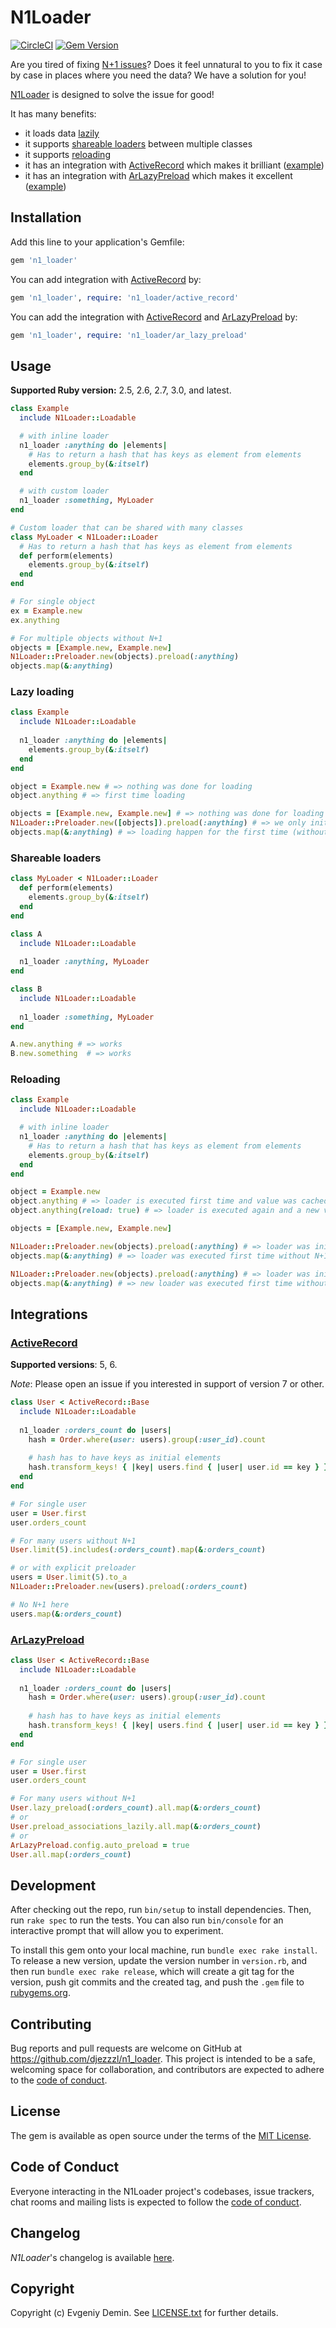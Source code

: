 # N1Loader

[![CircleCI][1]][2]
[![Gem Version][3]][4]

Are you tired of fixing [N+1 issues][7]? Does it feel unnatural to you to fix it case by case in places where you need the data?
We have a solution for you! 

[N1Loader][8] is designed to solve the issue for good!

It has many benefits:
- it loads data [lazily](#lazy-loading)
- it supports [shareable loaders](#shareable-loaders) between multiple classes
- it supports [reloading](#reloading)
- it has an integration with [ActiveRecord][5] which makes it brilliant ([example](#activerecord))
- it has an integration with [ArLazyPreload][6] which makes it excellent ([example](#arlazypreload))

## Installation

Add this line to your application's Gemfile:

```ruby
gem 'n1_loader'
```

You can add integration with [ActiveRecord][5] by:
```ruby
gem 'n1_loader', require: 'n1_loader/active_record'
```

You can add the integration with [ActiveRecord][5] and [ArLazyPreload][6] by:
```ruby
gem 'n1_loader', require: 'n1_loader/ar_lazy_preload'
```

## Usage

**Supported Ruby version:** 2.5, 2.6, 2.7, 3.0, and latest.

```ruby
class Example
  include N1Loader::Loadable

  # with inline loader
  n1_loader :anything do |elements|
    # Has to return a hash that has keys as element from elements
    elements.group_by(&:itself)
  end

  # with custom loader
  n1_loader :something, MyLoader
end

# Custom loader that can be shared with many classes
class MyLoader < N1Loader::Loader
  # Has to return a hash that has keys as element from elements
  def perform(elements)
    elements.group_by(&:itself)
  end
end

# For single object
ex = Example.new
ex.anything 

# For multiple objects without N+1
objects = [Example.new, Example.new]
N1Loader::Preloader.new(objects).preload(:anything)
objects.map(&:anything)
```

### Lazy loading

```ruby
class Example
  include N1Loader::Loadable
  
  n1_loader :anything do |elements|
    elements.group_by(&:itself)
  end
end

object = Example.new # => nothing was done for loading
object.anything # => first time loading

objects = [Example.new, Example.new] # => nothing was done for loading
N1Loader::Preloader.new([objects]).preload(:anything) # => we only initial loader but didn't perform it yet
objects.map(&:anything) # => loading happen for the first time (without N+1)
```


### Shareable loaders

```ruby
class MyLoader < N1Loader::Loader
  def perform(elements)
    elements.group_by(&:itself)
  end
end

class A
  include N1Loader::Loadable
  
  n1_loader :anything, MyLoader
end

class B
  include N1Loader::Loadable
  
  n1_loader :something, MyLoader
end

A.new.anything # => works
B.new.something  # => works
```

### Reloading

```ruby
class Example
  include N1Loader::Loadable

  # with inline loader
  n1_loader :anything do |elements|
    # Has to return a hash that has keys as element from elements
    elements.group_by(&:itself)
  end
end

object = Example.new
object.anything # => loader is executed first time and value was cached
object.anything(reload: true) # => loader is executed again and a new value was cached

objects = [Example.new, Example.new]

N1Loader::Preloader.new(objects).preload(:anything) # => loader was initialized but not yet executed
objects.map(&:anything) # => loader was executed first time without N+1 issue and values were cached

N1Loader::Preloader.new(objects).preload(:anything) # => loader was initialized again but not yet executed
objects.map(&:anything) # => new loader was executed first time without N+1 issue and new values were cached
```

## Integrations

### [ActiveRecord][5]

**Supported versions**: 5, 6. 

_Note_: Please open an issue if you interested in support of version 7 or other.

```ruby
class User < ActiveRecord::Base
  include N1Loader::Loadable
  
  n1_loader :orders_count do |users|
    hash = Order.where(user: users).group(:user_id).count
    
    # hash has to have keys as initial elements
    hash.transform_keys! { |key| users.find { |user| user.id == key } }
  end
end

# For single user
user = User.first
user.orders_count 

# For many users without N+1
User.limit(5).includes(:orders_count).map(&:orders_count)

# or with explicit preloader
users = User.limit(5).to_a
N1Loader::Preloader.new(users).preload(:orders_count)

# No N+1 here
users.map(&:orders_count)
```

### [ArLazyPreload][6]

```ruby
class User < ActiveRecord::Base
  include N1Loader::Loadable
  
  n1_loader :orders_count do |users|
    hash = Order.where(user: users).group(:user_id).count
    
    # hash has to have keys as initial elements
    hash.transform_keys! { |key| users.find { |user| user.id == key } }
  end
end

# For single user
user = User.first
user.orders_count

# For many users without N+1
User.lazy_preload(:orders_count).all.map(&:orders_count)
# or 
User.preload_associations_lazily.all.map(&:orders_count)
# or 
ArLazyPreload.config.auto_preload = true
User.all.map(:orders_count)
```

## Development

After checking out the repo, run `bin/setup` to install dependencies. Then, run `rake spec` to run the tests. You can also run `bin/console` for an interactive prompt that will allow you to experiment.

To install this gem onto your local machine, run `bundle exec rake install`. To release a new version, update the version number in `version.rb`, and then run `bundle exec rake release`, which will create a git tag for the version, push git commits and the created tag, and push the `.gem` file to [rubygems.org](https://rubygems.org).

## Contributing

Bug reports and pull requests are welcome on GitHub at https://github.com/djezzzl/n1_loader. 
This project is intended to be a safe, welcoming space for collaboration, and contributors are expected to adhere to the [code of conduct](CODE_OF_CONDUCT.md).

## License

The gem is available as open source under the terms of the [MIT License](https://opensource.org/licenses/MIT).

## Code of Conduct

Everyone interacting in the N1Loader project's codebases, issue trackers, chat rooms and mailing lists is expected to follow the [code of conduct](CODE_OF_CONDUCT.md).

## Changelog

*N1Loader*'s changelog is available [here](CHANGELOG.md).

## Copyright

Copyright (c) Evgeniy Demin. See [LICENSE.txt](LICENSE.txt) for further details.

[1]: https://circleci.com/gh/djezzzl/n1_loader/tree/master.svg?style=shield
[2]: https://circleci.com/gh/djezzzl/n1_loader/tree/master
[3]: https://badge.fury.io/rb/n1_loader.svg
[4]: https://badge.fury.io/rb/n1_loader
[5]: https://github.com/rails/rails/tree/main/activerecord
[6]: https://github.com/DmitryTsepelev/ar_lazy_preload
[7]: https://stackoverflow.com/questions/97197/what-is-the-n1-selects-problem-in-orm-object-relational-mapping
[8]: https://github.com/djezzzl/n1_loader